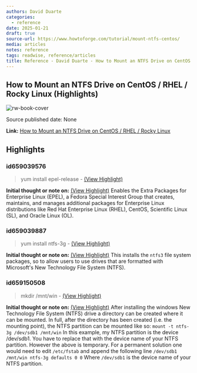 ```yaml
---
authors: David Duarte
categories:
  - reference
date: 2025-01-21
draft: true
source-url: https://www.howtoforge.com/tutorial/mount-ntfs-centos/
media: articles
notes: reference
tags: readwise, reference/articles
title: Reference - David Duarte - How to Mount an NTFS Drive on CentOS / RHEL / Rocky Linux
---
```


## How to Mount an NTFS Drive on CentOS / RHEL / Rocky Linux (Highlights)

![rw-book-cover](https://www.howtoforge.com/images/featured/rhel-ntfs.jpg)

Source published date: None

**Link:** [How to Mount an NTFS Drive on CentOS / RHEL / Rocky Linux](https://www.howtoforge.com/tutorial/mount-ntfs-centos/)

## Highlights

### id659039576

> yum install epel-release
> \- [(View Highlight)](https://read.readwise.io/read/01hkxnjx1xxqbpx5y974n621ah)

**Initial thought or note on:** [(View Highlight)](https://read.readwise.io/read/01hkxnjx1xxqbpx5y974n621ah)
Enables the Extra Packages for Enterprise Linux (EPEL), a Fedora Special Interest Group that creates, maintains, and manages additional packages for Enterprise Linux distributions like Red Hat Enterprise Linux (RHEL), CentOS, Scientific Linux (SL), and Oracle Linux (OL).

### id659039887

> yum install ntfs-3g
> \- [(View Highlight)](https://read.readwise.io/read/01hkxnqwdjr6zefa8y1m15g7sy)

**Initial thought or note on:** [(View Highlight)](https://read.readwise.io/read/01hkxnqwdjr6zefa8y1m15g7sy)
This installs the `ntfs3` file system packages, so to allow users to use drives that are formatted with Microsoft's New Technology File System (NTFS).

### id659150508

> mkdir /mnt/win
> \- [(View Highlight)](https://read.readwise.io/read/01hky8x3nkrfkmevkcpzeqdc51)

**Initial thought or note on:** [(View Highlight)](https://read.readwise.io/read/01hky8x3nkrfkmevkcpzeqdc51)
After installing the windows New Technology File System (NTFS) drive a directory can be created where it can be mounted. In full, after the directory has been created (i.e. the mounting point), the NTFS partition can be mounted like so: `mount -t ntfs-3g /dev/sdb1 /mnt/win`
In this example, my NTFS partition is the device /dev/sdb1. You have to replace that with the device name of your NTFS partition.
However the above is temporary. For a permanent solution one would need to edit `/etc/fstab` and append the following line `/dev/sdb1 /mnt/win ntfs-3g defaults 0 0`
Where `/dev/sdb1` is the device name of your NTFS partition.

